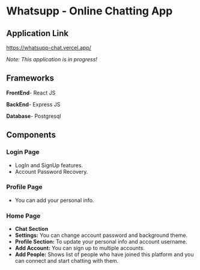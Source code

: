 
# Whatsupp - Online Chatting App
## Application Link
https://whatsupp-chat.vercel.app/

*Note: This application is in progress!*

## Frameworks 
**FrontEnd**- React JS

**BackEnd**- Express JS

**Database**- Postgresql





## Components
### Login Page 
- LogIn and SignUp features.
- Account Password Recovery.
### Profile Page 
- You can add your personal info.
### Home Page 
- **Chat Section**
- **Settings:** You can change account password and background theme.
- **Profile Section:** To update your personal info and account username.
- **Add Account:** You can sign up to multiple accounts.
- **Add People:** Shows list of people who have joined this platform and you can connect and start chatting with them.


